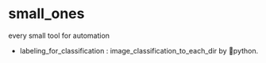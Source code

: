 # small_ones
every small tool for automation


* labeling_for_classification : image_classification_to_each_dir by 🐍python.